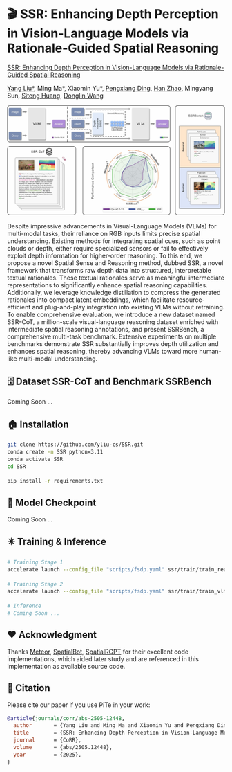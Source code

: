 # 🎬 SSR: Enhancing Depth Perception in Vision-Language Models via Rationale-Guided Spatial Reasoning

[SSR: Enhancing Depth Perception in Vision-Language Models via Rationale-Guided Spatial Reasoning](https://arxiv.org/abs/2505.12448)

[Yang Liu*](https://yliu-cs.github.io), Ming Ma*, Xiaomin Yu*, [Pengxiang Ding](https://dingpx.github.io), [Han Zhao](https://h-zhao1997.github.io), Mingyang Sun, [Siteng Huang](https://kyonhuang.top), [Donglin Wang](https://milab.westlake.edu.cn)

![](figure/teaser.jpg)

Despite impressive advancements in Visual-Language Models (VLMs) for multi-modal tasks, their reliance on RGB inputs limits precise spatial understanding. Existing methods for integrating spatial cues, such as point clouds or depth, either require specialized sensors or fail to effectively exploit depth information for higher-order reasoning. To this end, we propose a novel Spatial Sense and Reasoning method, dubbed SSR, a novel framework that transforms raw depth data into structured, interpretable textual rationales. These textual rationales serve as meaningful intermediate representations to significantly enhance spatial reasoning capabilities. Additionally, we leverage knowledge distillation to compress the generated rationales into compact latent embeddings, which facilitate resource-efficient and plug-and-play integration into existing VLMs without retraining. To enable comprehensive evaluation, we introduce a new dataset named SSR-CoT, a million-scale visual-language reasoning dataset enriched with intermediate spatial reasoning annotations, and present SSRBench, a comprehensive multi-task benchmark. Extensive experiments on multiple benchmarks demonstrate SSR substantially improves depth utilization and enhances spatial reasoning, thereby advancing VLMs toward more human-like multi-modal understanding.

## 🗄️ Dataset SSR-CoT and Benchmark SSRBench

Coming Soon ...

## 🏠 Installation

```sh
git clone https://github.com/yliu-cs/SSR.git
conda create -n SSR python=3.11
conda activate SSR
cd SSR

pip install -r requirements.txt
```

## 💎 Model Checkpoint

Coming Soon ...

## ✴️ Training & Inference

```sh
# Training Stage 1
accelerate launch --config_file "scripts/fsdp.yaml" ssr/train/train_reasoning.py

# Training Stage 2
accelerate launch --config_file "scripts/fsdp.yaml" ssr/train/train_vlm.py --lora --llava

# Inference
# Coming Soon ...
```

## ❤️ Acknowledgment

Thanks [Meteor](https://github.com/ByungKwanLee/Meteor), [SpatialBot](https://github.com/BAAI-DCAI/SpatialBot), [SpatialRGPT](https://github.com/AnjieCheng/SpatialRGPT) for their excellent code implementations, which aided later study and are referenced in this implementation as available source code.

## 📜 Citation

Please cite our paper if you use PiTe in your work:

```bibtex
@article{journals/corr/abs-2505-12448,
  author       = {Yang Liu and Ming Ma and Xiaomin Yu and Pengxiang Ding and Han Zhao and Mingyang Sun and Siteng Huang and Donglin Wang},
  title        = {SSR: Enhancing Depth Perception in Vision-Language Models via Rationale-Guided Spatial Reasoning},
  journal      = {CoRR},
  volume       = {abs/2505.12448},
  year         = {2025},
}
```
